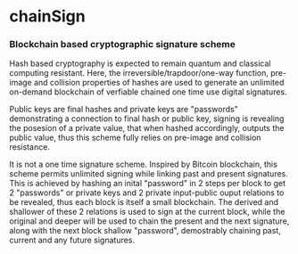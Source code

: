 # chainSign
### Blockchain based cryptographic signature scheme

Hash based cryptography is expected to remain quantum and classical computing resistant. Here, the irreversible/trapdoor/one-way function, pre-image and collision properties of hashes are used to generate an unlimited on-demand blockchain of verfiable chained one time use digital signatures. 

Public keys are final hashes and private keys are "passwords" demonstrating a connection to final hash or public key, signing is revealing the posesion of a private value, that when hashed accordingly, outputs the public value, thus this scheme fully relies on pre-image and collision resistance. 

It is not a one time signature scheme. Inspired by Bitcoin blockchain, this scheme permits unlimited signing while linking past and present signatures. This is achieved by hashing an inital "password" in 2 steps per block to get 2 "passwords" or private keys and 2 private input-public ouput relations to be revealed, thus each block is itself a small blockchain. The derived and shallower of these 2 relations is used to sign at the current block, while the original and deeper will be used to chain the present and the next signature, along with the next block shallow "password", demostrably chaining past, current and any future signatures.
